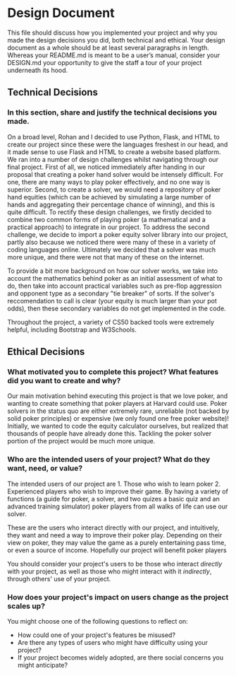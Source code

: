 # Design Document
This file should discuss how you implemented your project and why you made the design decisions you did, both technical and ethical. Your design document as a whole should be at least several paragraphs in length. Whereas your README.md is meant to be a user’s manual, consider your DESIGN.md your opportunity to give the staff a tour of your project underneath its hood.

## Technical Decisions
### In this section, share and justify the technical decisions you made.

On a broad level, Rohan and I decided to use Python, Flask, and HTML to create our project since these were the languages freshest in our head, and it made sense to use Flask and HTML to create a website based platform. We ran into a number of design challenges whilst navigating through our final project. First of all, we noticed immediately after handing in our proposal that creating a poker hand solver would be intensely difficult. For one, there are many ways to play poker effectively, and no one way is superior. Second, to create a solver, we would need a repository of poker hand equities (which can be achieved by simulating a large number of hands and aggregating their percentage chance of winning), and this is quite difficult. To rectify these design challenges, we firstly decided to combine two common forms of playing poker (a mathematical and a practical approach) to integrate in our project. To address the second challenge, we decide to import a poker equity solver library into our project, partly also because we noticed there were many of these in a variety of coding languages online. Ultimately we decided that a solver was much more unique, and there were not that many of these on the internet.

To provide a bit more background on how our solver works, we take into account the mathematics behind poker as an initial assessment of what to do, then take into account practical variables such as pre-flop aggression and opponent type as a secondary "tie breaker" of sorts. If the solver's reccomendation to call is clear (your equity is much larger than your pot odds), then these secondary variables do not get implemented in the code.

Throughout the project, a variety of CS50 backed tools were extremely helpful, including Bootstrap and W3Schools.

## Ethical Decisions
### What motivated you to complete this project? What features did you want to create and why?

Our main motivation behind executing this project is that we love poker, and wanting to create something that poker players at Harvard could use. Poker solvers in the status quo are either extremely rare, unreliable (not backed by solid poker principles) or expensive (we only found one free poker website)! Initially, we wanted to code the equity calculator ourselves, but realized that thousands of people have already done this. Tackling the poker solver portion of the project would be much more unique.


### Who are the intended users of your project? What do they want, need, or value?

The intended users of our project are 1. Those who wish to learn poker 2. Experienced players who wish to improve their game. By having a variety of functions (a guide for poker, a solver, and two quizes a basic quiz and an advanced training simulator) poker players from all walks of life can use our solver.

These are the users who interact directly with our project, and intuitively, they want and need a way to improve their poker play. Depending on their view on poker, they may value the game as a purely entertaining pass time, or even a source of income. Hopefully our project will benefit poker players 


You should consider your project's users to be those who interact _directly_ with your project, as well as those who might interact with it _indirectly_, through others' use of your project.



### How does your project's impact on users change as the project scales up? 
You might choose one of the following questions to reflect on:
* How could one of your project's features be misused?
* Are there any types of users who might have difficulty using your project?
* If your project becomes widely adopted, are there social concerns you might anticipate?


